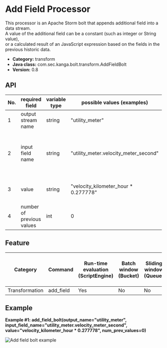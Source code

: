 Add Field Processor
===================

This processor is an Apache Storm bolt that appends additional field into a data stream.<br>
A value of the additional field can be a constant (such as integer or String value), <br>
or a calculated result of  an JavaScript expression based on the fields in the previous historic data.

* __Category:__ transform
* __Java class:__ com.sec.kanga.bolt.transform.AddFieldBolt
* __Version:__ 0.8

## API

|No.|required field           |variable type|possible values (examples)           |limitation                                             |
|---|-------------------------|-------------|-------------------------------------|-------------------------------------------------------|
|1  |output stream name       |string       |"utility_meter"                      |None                                                   |
|2  |input field name         |string       |"utility_meter.velocity_meter_second"|It should be the name of non-existing field in an Event|
|3  |value                    |string       |"velocity_kilometer_hour * 0.277778" |It should be a valid JavaScript expression             |
|4  |number of previous values|int          |0                                    |0 <= value <= 100                                      |

## Feature

|Category      |Command  |Run-time evaluation (ScriptEngine)|Batch window (Bucket)|Sliding window (Queue)|Access previous values through expression|Group by|Crontab expression|Input event type|Output event type|
|--------------|---------|----------------------------------|---------------------|----------------------|-----------------------------------------|--------|------------------|----------------|-----------------|
|Transformation|add_field|Yes                               |No                   |No                    |Yes                                      |No      |No                |Data            |Data             |

## Example

__Example #1: add_field_bolt(output_name="utility_meter", input_field_name="utility_meter.velocity_meter_second", value="velocity_kilometer_hour * 0.277778", num_prev_values=0)__

![Add field bolt example][addfield_example]

[addfield_example]: images/transform_addfield_example.png